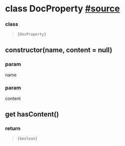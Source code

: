 
# class DocProperty [#source](../core/DocProperty.js)


### class 
> ```ts
> {DocProperty}
> ```


## constructor(name, content = null)



### param 
name

### param 
content
## get hasContent()



### return 
> ```ts
> {boolean}
> ```


